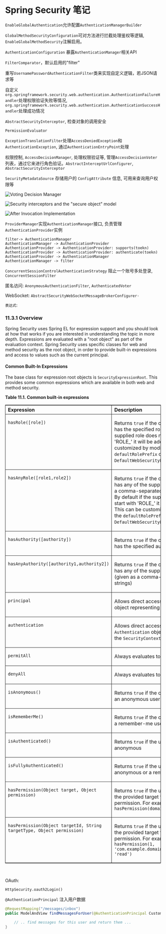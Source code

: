 # Spring Security 笔记

`EnableGlobalAuthentication`允许配置`AuthenticationManagerBuilder`

`GlobalMethodSecurityConfiguration`可对方法进行拦截处理鉴权等逻辑, `EnableGlobalMethodSecurity`注解启用。

`AuthenticationConfiguration` 暴露`AuthenticationManager`相关API

`FilterComparator`，默认启用的"filter"

重写`UsernamePasswordAuthenticationFilter`类来实现自定义逻辑，若JSON请求等

自定义 `org.springframework.security.web.authentication.AuthenticationFailureHandler`处理权限验证失败等情况,
`org.springframework.security.web.authentication.AuthenticationSuccessHandler`处理成功情况

`AbstractSecurityInterceptor`, 检查对象的调用安全

`PermissionEvaluator`

`ExceptionTranslationFilter`处理`AccessDeniedException`和`AuthenticationException`, 通过`AuthenticationEntryPoint`处理

权限控制, `AccessDecisionManager`, 处理权限验证等, 管理`AccessDecisionVoter`列表，通过它来进行角色验证。`AbstractInterceptUrlConfigurer`, `AbstractSecurityInterceptor`

`SecurityMetadataSource` 存储用户的 `ConfigAttribute` 信息, 可用来查询用户权限等

![Voting Decision Manager](https://docs.spring.io/spring-security/site/docs/current/reference/htmlsingle/images/access-decision-voting.png)

![Security interceptors and the "secure object" model](https://docs.spring.io/spring-security/site/docs/current/reference/htmlsingle/images/security-interception.png)

![After Invocation Implementation](https://docs.spring.io/spring-security/site/docs/5.2.0.M3/reference/htmlsingle/images/after-invocation.png)

`ProviderManager`实现`AuthenticationManager`接口, 负责管理`AuthenticationProvider`实例

```plantuml
filter-> AuthenticationManager
AuthenticationManager -> AuthenticationProvider
AuthenticationProvider -> AuthenticationProvider: supports(toekn)
AuthenticationProvider -> AuthenticationProvider: authenticate(toekn)
AuthenticationProvider -> AuthenticationManager
AuthenticationManager -> filter
```

`ConcurrentSessionControlAuthenticationStrategy` 阻止一个账号多处登录, `ConcurrentSessionFilter`

匿名访问: `AnonymousAuthenticationFilter`, `AuthenticatedVoter`

WebSocket: `AbstractSecurityWebSocketMessageBrokerConfigurer·`

`表达式`:

<div class="section"><div class="titlepage"><div><div><h3 class="title"><a name="overview" href="#overview"></a>11.3.1&nbsp;Overview</h3></div></div></div>
<p>Spring Security uses Spring EL for expression support and you should look at how that works if you are interested in understanding the topic in more depth.
Expressions are evaluated with a "root object" as part of the evaluation context.
Spring Security uses specific classes for web and method security as the root object, in order to provide built-in expressions and access to values such as the current principal.</p>
<div class="section"><div class="titlepage"><div><div><h4 class="title"><a name="el-common-built-in" href="#el-common-built-in"></a>Common Built-In Expressions</h4></div></div></div>
<p>The base class for expression root objects is <code class="literal">SecurityExpressionRoot</code>.
This provides some common expressions which are available in both web and method security.</p>
<div class="table"><a name="common-expressions" href="#common-expressions"></a><p class="title"><b>Table&nbsp;11.1.&nbsp;Common built-in expressions</b></p><div class="table-contents">
<table summary="Common built-in expressions" style="border-collapse: collapse;border-top: 0.5pt solid ; border-bottom: 0.5pt solid ; border-left: 0.5pt solid ; border-right: 0.5pt solid ; "><colgroup><col class="col_1"><col class="col_2"></colgroup><thead><tr><th style="border-right: 0.5pt solid ; border-bottom: 0.5pt solid ; " valign="top" align="left">Expression</th><th style="border-bottom: 0.5pt solid ; " valign="top" align="left">Description</th></tr></thead><tbody><tr><td style="border-right: 0.5pt solid ; border-bottom: 0.5pt solid ; " valign="top" align="left"><p><code class="literal">hasRole([role])</code></p></td><td style="border-bottom: 0.5pt solid ; " valign="top" align="left"><p>Returns <code class="literal">true</code> if the current principal has the specified role.
By default if the supplied role does not start with 'ROLE_' it will be added.
This can be customized by modifying the <code class="literal">defaultRolePrefix</code> on <code class="literal">DefaultWebSecurityExpressionHandler</code>.</p></td></tr><tr><td style="border-right: 0.5pt solid ; border-bottom: 0.5pt solid ; " valign="top" align="left"><p><code class="literal">hasAnyRole([role1,role2])</code></p></td><td style="border-bottom: 0.5pt solid ; " valign="top" align="left"><p>Returns <code class="literal">true</code> if the current principal has any of the supplied roles (given as a comma-separated list of strings).
By default if the supplied role does not start with 'ROLE_' it will be added.
This can be customized by modifying the <code class="literal">defaultRolePrefix</code> on <code class="literal">DefaultWebSecurityExpressionHandler</code>.</p></td></tr><tr><td style="border-right: 0.5pt solid ; border-bottom: 0.5pt solid ; " valign="top" align="left"><p><code class="literal">hasAuthority([authority])</code></p></td><td style="border-bottom: 0.5pt solid ; " valign="top" align="left"><p>Returns <code class="literal">true</code> if the current principal has the specified authority.</p></td></tr><tr><td style="border-right: 0.5pt solid ; border-bottom: 0.5pt solid ; " valign="top" align="left"><p><code class="literal">hasAnyAuthority([authority1,authority2])</code></p></td><td style="border-bottom: 0.5pt solid ; " valign="top" align="left"><p>Returns <code class="literal">true</code> if the current principal has any of the supplied authorities (given as a comma-separated list of strings)</p></td></tr><tr><td style="border-right: 0.5pt solid ; border-bottom: 0.5pt solid ; " valign="top" align="left"><p><code class="literal">principal</code></p></td><td style="border-bottom: 0.5pt solid ; " valign="top" align="left"><p>Allows direct access to the principal object representing the current user</p></td></tr><tr><td style="border-right: 0.5pt solid ; border-bottom: 0.5pt solid ; " valign="top" align="left"><p><code class="literal">authentication</code></p></td><td style="border-bottom: 0.5pt solid ; " valign="top" align="left"><p>Allows direct access to the current <code class="literal">Authentication</code> object obtained from the <code class="literal">SecurityContext</code></p></td></tr><tr><td style="border-right: 0.5pt solid ; border-bottom: 0.5pt solid ; " valign="top" align="left"><p><code class="literal">permitAll</code></p></td><td style="border-bottom: 0.5pt solid ; " valign="top" align="left"><p>Always evaluates to <code class="literal">true</code></p></td></tr><tr><td style="border-right: 0.5pt solid ; border-bottom: 0.5pt solid ; " valign="top" align="left"><p><code class="literal">denyAll</code></p></td><td style="border-bottom: 0.5pt solid ; " valign="top" align="left"><p>Always evaluates to <code class="literal">false</code></p></td></tr><tr><td style="border-right: 0.5pt solid ; border-bottom: 0.5pt solid ; " valign="top" align="left"><p><code class="literal">isAnonymous()</code></p></td><td style="border-bottom: 0.5pt solid ; " valign="top" align="left"><p>Returns <code class="literal">true</code> if the current principal is an anonymous user</p></td></tr><tr><td style="border-right: 0.5pt solid ; border-bottom: 0.5pt solid ; " valign="top" align="left"><p><code class="literal">isRememberMe()</code></p></td><td style="border-bottom: 0.5pt solid ; " valign="top" align="left"><p>Returns <code class="literal">true</code> if the current principal is a remember-me user</p></td></tr><tr><td style="border-right: 0.5pt solid ; border-bottom: 0.5pt solid ; " valign="top" align="left"><p><code class="literal">isAuthenticated()</code></p></td><td style="border-bottom: 0.5pt solid ; " valign="top" align="left"><p>Returns <code class="literal">true</code> if the user is not anonymous</p></td></tr><tr><td style="border-right: 0.5pt solid ; border-bottom: 0.5pt solid ; " valign="top" align="left"><p><code class="literal">isFullyAuthenticated()</code></p></td><td style="border-bottom: 0.5pt solid ; " valign="top" align="left"><p>Returns <code class="literal">true</code> if the user is not an anonymous or a remember-me user</p></td></tr><tr><td style="border-right: 0.5pt solid ; border-bottom: 0.5pt solid ; " valign="top" align="left"><p><code class="literal">hasPermission(Object target, Object permission)</code></p></td><td style="border-bottom: 0.5pt solid ; " valign="top" align="left"><p>Returns <code class="literal">true</code> if the user has access to the provided target for the given permission.
For example, <code class="literal">hasPermission(domainObject, 'read')</code></p></td></tr><tr><td style="border-right: 0.5pt solid ; " valign="top" align="left"><p><code class="literal">hasPermission(Object targetId, String targetType, Object permission)</code></p></td><td style="" valign="top" align="left"><p>Returns <code class="literal">true</code> if the user has access to the provided target for the given permission.
For example, <code class="literal">hasPermission(1, 'com.example.domain.Message', 'read')</code></p></td></tr></tbody></table>
</div></div><br class="table-break">
</div>
</div>

OAuth:

`HttpSecurity.oauth2Login()`


`@AuthenticationPrincipal` 注入用户数据

```java
@RequestMapping("/messages/inbox")
public ModelAndView findMessagesForUser(@AuthenticationPrincipal CustomUser customUser) {

    // .. find messages for this user and return them ...
}
```